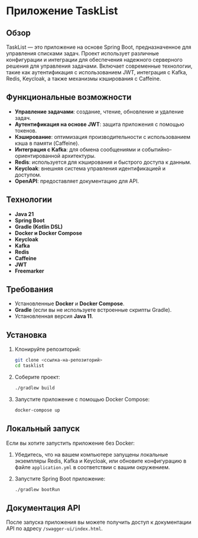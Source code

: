 
# Приложение TaskList

## Обзор
TaskList — это приложение на основе Spring Boot, предназначенное для управления списками задач. Проект использует различные конфигурации и интеграции для обеспечения надежного серверного решения для управления задачами. Включает современные технологии, такие как аутентификация с использованием JWT, интеграция с Kafka, Redis, Keycloak, а также механизмы кэширования с Caffeine.

## Функциональные возможности
- **Управление задачами**: создание, чтение, обновление и удаление задач.
- **Аутентификация на основе JWT**: защита приложения с помощью токенов.
- **Кэширование**: оптимизация производительности с использованием кэша в памяти (Caffeine).
- **Интеграция с Kafka**: для обмена сообщениями и событийно-ориентированной архитектуры.
- **Redis**: используется для кэширования и быстрого доступа к данным.
- **Keycloak**: внешняя система управления идентификацией и доступом.
- **OpenAPI**: предоставляет документацию для API.

## Технологии
- **Java 21**
- **Spring Boot**
- **Gradle (Kotlin DSL)**
- **Docker и Docker Compose**
- **Keycloak**
- **Kafka**
- **Redis**
- **Caffeine**
- **JWT**
- **Freemarker**

## Требования
- Установленные **Docker** и **Docker Compose**.
- **Gradle** (если вы не используете встроенные скрипты Gradle).
- Установленная версия **Java 11**.

## Установка

1. Клонируйте репозиторий:
    ```bash
    git clone <ссылка-на-репозиторий>
    cd tasklist
    ```

2. Соберите проект:
    ```bash
    ./gradlew build
    ```

3. Запустите приложение с помощью Docker Compose:
    ```bash
    docker-compose up
    ```

## Локальный запуск

Если вы хотите запустить приложение без Docker:

1. Убедитесь, что на вашем компьютере запущены локальные экземпляры Redis, Kafka и Keycloak, или обновите конфигурацию в файле `application.yml` в соответствии с вашим окружением.
  
2. Запустите Spring Boot приложение:
    ```bash
    ./gradlew bootRun
    ```

## Документация API

После запуска приложения вы можете получить доступ к документации API по адресу `/swagger-ui/index.html`.

